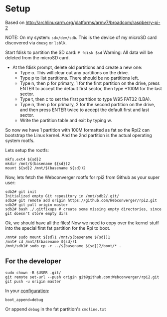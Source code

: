 # Setup

Based on <http://archlinuxarm.org/platforms/armv7/broadcom/raspberry-pi-2>

NOTE: On my system: `sd=/dev/sdb`. This is the device of my microSD card discovered via `dmesg` or `lsblk`.

Start fdisk to partition the SD card: `# fdisk $sd` Warning: All data will be deleted from the  microSD card.

* At the fdisk prompt, delete old partitions and create a new one:
	* Type o. This will clear out any partitions on the drive.
	* Type p to list partitions. There should be no partitions left.
	* Type n, then p for primary, 1 for the first partition on the drive, press ENTER to accept the default first sector, then type +100M for the last sector.
	* Type t, then c to set the first partition to type W95 FAT32 (LBA).
	* Type n, then p for primary, 2 for the second partition on the drive, and then press ENTER twice to accept the default first and last sector.
	* Write the partition table and exit by typing w.

So now we have 1 partition with 100M formatted as fat so the Rpi2 can bootstrap
the Linux kernel. And the 2nd partition is the actual operating system rootfs.

Lets setup the rootfs:

	mkfs.ext4 ${sd}2
	mkdir /mnt/$(basename ${sd})2
	mount ${sd}2 /mnt/$(basename ${sd})2

Now, lets fetch the Webconverger rootfs for rpi2 from Github as your super user:

	sdb2# git init
	Initialized empty Git repository in /mnt/sdb2/.git/
	sdb2# git remote add origin https://github.com/Webconverger/rpi2.git
	sdb2# git pull origin master
	sdb2# bash ./.gitfixups # create some missing empty directories, since git doesn't store empty dirs

Ok, we should have all the files! Now we need to copy over the kernel stuff
into the special first fat partition for the Rpi to boot.

	/mnt# sudo mount ${sd}1 /mnt/$(basename ${sd})1
	/mnt# cd /mnt/$(basename ${sd})1
	/mnt/sdb1# sudo cp -r ../$(basename ${sd})2/boot/* .

## For the developer

	sudo chown -R $USER .git/
	git remote set-url --push origin git@github.com:Webconverger/rpi2.git
	git push -u origin master

In your [configuration](https://config.webconverger.com/):

	boot_append=debug

Or append `debug` in the fat partition's `cmdline.txt`
